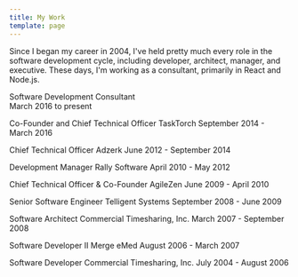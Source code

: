 ```yaml
---
title: My Work
template: page
---
```


Since I began my career in 2004, I've held pretty much every role in the software development cycle, including developer, architect, manager, and executive. These days, I'm working as a consultant, primarily in React and Node.js.

<div class='job'>
  <div class='title'>Software Development Consultant</div>
  <div class='dates'>March 2016 to present</div>
</div>

Co-Founder and Chief Technical Officer
TaskTorch
September 2014 - March 2016

Chief Technical Officer
Adzerk
June 2012 - September 2014

Development Manager
Rally Software
April 2010 - May 2012

Chief Technical Officer & Co-Founder
AgileZen
June 2009 - April 2010

Senior Software Engineer
Telligent Systems
September 2008 - June 2009

Software Architect
Commercial Timesharing, Inc.
March 2007 - September 2008

Software Developer II
Merge eMed
August 2006 - March 2007

Software Developer
Commercial Timesharing, Inc.
July 2004 - August 2006
